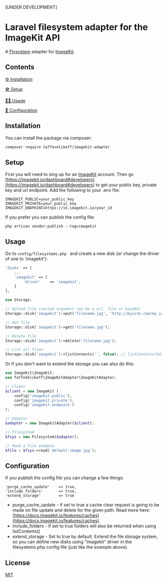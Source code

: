 [UNDER DEVELOPMENT]

# Laravel filesystem adapter for the ImageKit API

A [Flysystem](https://flysystem.thephpleague.com/) adapter for [ImageKit](https://imagekit.io/).
## Contents

[⚙️ Installation](#installation)

[🛠️ Setup](#setup)

[👩‍💻 Usage](#usage)

[📐 Configuration](#configuration)


## Installation

You can install the package via composer:

``` bash
composer require taffovelikoff/imagekit-adapter
```

## Setup

First you will need to sing up for an [ImageKit](https://imagekit.io/) account. Then go [https://imagekit.io/dashboard#developers](https://imagekit.io/dashboard#developers) to get your public key, private key and url endpoint. Add the following to your .env file:

```
IMAGEKIT_PUBLIC=your_public_key
IMAGEKIT_PRIVATE=your_public_key
IMAGEKIT_ENDPOINT=https://ik.imagekit.io/your_id
```
If you prefer you can publish the config file:

```
php artisan vendor:publish --tag=imagekit
```
## Usage

Go to `config/filesystems.php ` and create a new disk (or change the driver of one to 'imagekit'):
```php
'disks' => [
    ...
    'imagekit' => [
        'driver'    => 'imagekit',
    ]
],
```
```php
use Storage; 

// Upload file (second argument can be a url, file or base64)
Storage::disk('imagekit')->put('filename.jpg', 'http://mysite.com/my_image.com');

// Get file
Storage::disk('imagekit')->get('filename.jpg');

// Delete file
Storage::disk('imagekit')->delete('filename.jpg');

// List all files 
Storage::disk('imagekit')->listContents('', false); // listContents($directoryName, $recursive)
```

Or if you don't want to extend the storage you can also do this:
```php
use ImageKit\ImageKit;
use TaffoVelikoff\ImageKitAdapter\ImageKitAdapter;

// Client
$client = new ImageKit (
    config('imagekit.public'),
    config('imagekit.private'),
    config('imagekit.endpoint')
);

// Adapter
$adapter = new ImagekitAdapter($client);

// Filesystem
$fsys = new Filesystem($adapter);

// Read a file example
$file = $fsys->read('default-image.jpg');
```


## Configuration
If you publish the config file you can change a few things:
```
'purge_cache_update'    => true,
'include_folders'       => true,
'extend_storage'        => true
```
* purge_cache_update - if set to true a cache clear request is going to be made on file update and delete for the given path. Read more here: [https://docs.imagekit.io/features/caches](https://docs.imagekit.io/features/caches).
* include_folders - if set to true folders will also be returned when using listContents()
* extend_storage - Set to true by default. Extend the file storage system, so you can define new disks using "imagekit" driver in the filesystems.php config file (just like the example above).

## License
[MIT](https://choosealicense.com/licenses/mit/)